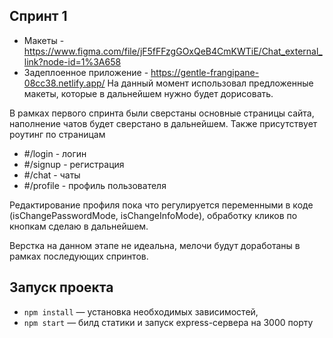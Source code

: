 ## Спринт 1

 - Макеты - https://www.figma.com/file/jF5fFFzgGOxQeB4CmKWTiE/Chat_external_link?node-id=1%3A658
 - Задеплоенное приложение - https://gentle-frangipane-08cc38.netlify.app/
 На данный момент использовал предложенные макеты, которые в дальнейшем нужно будет дорисовать.

В рамках первого спринта были сверстаны основные страницы сайта, наполнение чатов будет сверстано в дальнейшем. 
Также присутствует роутинг по страницам
 - #/login - логин
 - #/signup - регистрация
 - #/chat - чаты
 - #/profile - профиль пользователя

Редактирование профиля пока что регулируется переменными в коде (isChangePasswordMode, isChangeInfoMode), обработку кликов по кнопкам сделаю в дальнейшем.

Верстка на данном этапе не идеальна, мелочи будут доработаны в рамках последующих спринтов. 

## Запуск проекта

- `npm install` — установка необходимых зависимостей,
- `npm start` — билд статики и запуск express-сервера на 3000 порту
